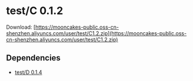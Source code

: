 # test/C 0.1.2

Download: [https://mooncakes-public.oss-cn-shenzhen.aliyuncs.com/user/test/C1.2.zip](https://mooncakes-public.oss-cn-shenzhen.aliyuncs.com/user/test/C1.2.zip)

## Dependencies

* [test/D 0.1.4](/test/D/0.1.4/index.md)

